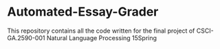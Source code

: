 # Automated-Essay-Grader
This repository contains all the code written for the final project of CSCI-GA.2590-001 Natural Language Processing 15Spring
